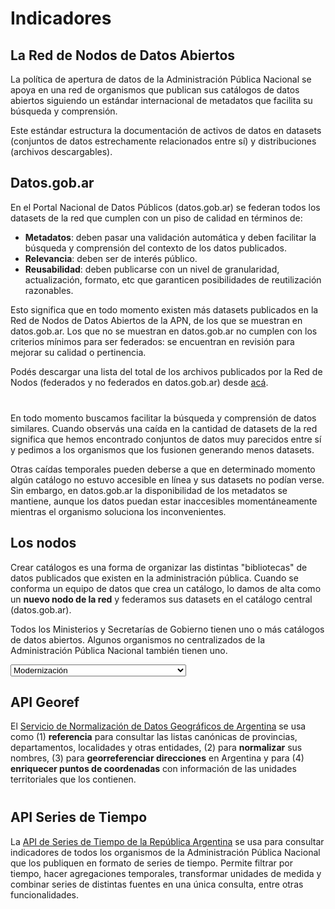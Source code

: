<link rel="stylesheet" href="https://stackpath.bootstrapcdn.com/bootstrap/3.4.1/css/bootstrap.min.css" integrity="sha384-HSMxcRTRxnN+Bdg0JdbxYKrThecOKuH5zCYotlSAcp1+c8xmyTe9GYg1l9a69psu" crossorigin="anonymous">
<link type="text/css" rel="stylesheet" href="https://cdnjs.cloudflare.com/ajax/libs/font-awesome/5.8.2/css/all.min.css" media="all" />
<link rel="stylesheet" href="https://cdn.jsdelivr.net/gh/datosgobar/series-tiempo-ar-explorer@ts_components_2.7.0/dist/css/components.css" type="text/css">
<script src="https://cdnjs.cloudflare.com/ajax/libs/jquery/2.2.4/jquery.min.js"></script>
<script src="https://stackpath.bootstrapcdn.com/bootstrap/3.4.1/js/bootstrap.min.js" integrity="sha384-aJ21OjlMXNL5UyIl/XNwTMqvzeRMZH2w8c5cRVpzpU8Y5bApTppSuUkhZXN0VxHd" crossorigin="anonymous"></script>
<script type='text/javascript' src='https://cdn.jsdelivr.net/gh/datosgobar/series-tiempo-ar-explorer@ts_components_2.7.0/dist/js/components.js'></script>

<style>
.empty {
    font-style: normal;
}
.full-width {
    width: 100%;
}
</style>

# Indicadores

## La Red de Nodos de Datos Abiertos

La política de apertura de datos de la Administración Pública Nacional se apoya en una red de organismos que publican sus catálogos de datos abiertos siguiendo un estándar internacional de metadatos que facilita su búsqueda y comprensión.

Este estándar estructura la documentación de activos de datos en datasets (conjuntos de datos estrechamente relacionados entre sí) y distribuciones (archivos descargables).

<div class="row panels-row">
    <div id="catalogos-red-card" class="col-xs-12 col-sm-4 col-md-4 card-wrapper"></div>
    <div id="datasets-red-card2" class="col-xs-12 col-sm-4 col-md-4 card-wrapper"></div>
    <div id="distribuciones-red-card" class="col-xs-12 col-sm-4 col-md-4 card-wrapper"></div>
</div>


## Datos.gob.ar

En el Portal Nacional de Datos Públicos (datos.gob.ar) se federan todos los datasets de la red que cumplen con un piso de calidad en términos de:

* **Metadatos**: deben pasar una validación automática y deben facilitar la búsqueda y comprensión del contexto de los datos publicados.
* **Relevancia**: deben ser de interés público.
* **Reusabilidad**: deben publicarse con un nivel de granularidad, actualización, formato, etc que garanticen posibilidades de reutilización razonables.

Esto significa que en todo momento existen más datasets publicados en la Red de Nodos de Datos Abiertos de la APN, de los que se muestran en datos.gob.ar. Los que no se muestran en datos.gob.ar no cumplen con los criterios mínimos para ser federados: se encuentran en revisión para mejorar su calidad o pertinencia.

Podés descargar una lista del total de los archivos publicados por la Red de Nodos (federados y no federados en datos.gob.ar) desde [acá](https://infra.datos.gob.ar/catalog/modernizacion/dataset/8/distribution/8.3/download/distribuciones.csv).

<div class="row panels-row">
    <div class="col-xs-12 col-sm-12 col-md-6 center-block">
        <div class="row panels-row">
            <div id="datasets-red-card" class="col-xs-12 col-sm-6 col-md-6 card-wrapper"></div>
            <div id="datasets-validos-red-card" class="col-xs-12 col-sm-6 col-md-6 card-wrapper"></div>
        </div>
    </div>
    <div class="col-xs-12 col-sm-12 col-md-6 center-block">
        <div class="row panels-row">
            <div id="datasets-federados-card" class="col-xs-12 col-sm-6 col-md-6 card-wrapper"></div>
            <div id="datasets-federados-pct-card" class="col-xs-12 col-sm-6 col-md-6 card-wrapper"></div>
        </div>
    </div>
</div>
<div class="row panels-row">
    <div id="datasets-federados-graphic" style="margin-bottom: 40px; width: 100%;" class="col-xs-12 col-sm-12 col-md-6 center-block"></div>
</div>

En todo momento buscamos facilitar la búsqueda y comprensión de datos similares. Cuando observás una caída en la cantidad de datasets de la red significa que hemos encontrado conjuntos de datos muy parecidos entre sí y pedimos a los organismos que los fusionen generando menos datasets.

Otras caídas temporales pueden deberse a que en determinado momento algún catálogo no estuvo accesible en línea y sus datasets no podían verse. Sin embargo, en datos.gob.ar la disponibilidad de los metadatos se mantiene, aunque los datos puedan estar inaccesibles momentáneamente mientras el organismo soluciona los inconvenientes.

## Los nodos

Crear catálogos es una forma de organizar las distintas "bibliotecas" de datos publicados que existen en la administración pública. Cuando se conforma un equipo de datos que crea un catálogo, lo damos de alta como un **nuevo nodo de la red** y federamos sus datasets en el catálogo central (datos.gob.ar).

Todos los Ministerios y Secretarías de Gobierno tienen uno o más catálogos de datos abiertos. Algunos organismos no centralizados de la Administración Pública Nacional también tienen uno.

<!-- COMIENZO DEL SELECTOR DE CATALOGOS -->
<div class="row">
    <div class="col-xs-12 col-sm-4 col-md-4 center-block">
        <select name="catalog-selector" id="catalog-selector-id" class="form-control">
            <option value="aaip">Acceso a la Información Pública</option>
            <option value="acumar">Acumar</option>
            <option value="agroindustria">Agricultura, Ganadería y Pesca</option>
            <option value="ambiente">Ambiente</option>
            <option value="arsat">Arsat</option>
            <option value="cultura">Cultura</option>
            <option value="defensa">Defensa</option>
            <option value="desarrollo-social">Desarrollo Social</option>
            <option value="educacion">Educación</option>
            <option value="enacom">Enacom</option>
            <option value="enargas">Enargas</option>
            <option value="energia">Energía</option>
            <option value="exterior">Exterior</option>
            <option value="ign">IGN</option>
            <option value="interior">Interior</option>
            <option value="jgm">Jefatura de Gabinete de Ministros</option>
            <option value="justicia">Justicia</option>
            <option value="mincyt">Ciencia y Tecnología</option>
            <option value="modernizacion" selected>Modernización</option>
            <option value="pami">PAMI</option>
            <option value="produccion">Producción</option>
            <option value="salud">Salud</option>
            <option value="seguridad">Seguridad</option>
            <option value="siep">Sec. de Transformación Productiva</option>
            <option value="smn">Servicio Meteorológico Nacional</option>
            <option value="spt">Sec. de Planificación del Transporte</option>
            <option value="spu">Sec. de Políticas Universitarias</option>
            <option value="sspm">Subsec. de Programación Macroeconómica</option>
            <option value="sspmi">Subsec. de Programación Microeconómica</option>
            <option value="sspre">Subsec. de Presupuesto</option>
            <option value="transporte">Transporte</option>
            <option value="turismo">Turismo</option>
        </select>
    </div>
</div>
<!-- FIN DEL SELECTOR DE CATALOGOS -->
<div id="catalogs_indicators_panels">
    <!-- COMIENZO DE LOS PANELES DE CATALOGOS-INDICADORES -->
    <div class="row ts-components-row panels-row catalog-indicator-panel" id='ddaa_modernizacion_panel'>
        <div class="col">
        <div class="container">
            <div class="row panels-row">
                <div class="col-xs-12 col-sm-12 col-md-6 center-block">
                    <div class="row panels-row">
                        <div class="col-xs-12 col-sm-6 col-md-6 card-wrapper" id="ddaa_modernizacion_002_card"></div>
                        <div class="col-xs-12 col-sm-6 col-md-6 card-wrapper" id="ddaa_modernizacion_009_card"></div>
                    </div>
                </div>
                <div class="col-xs-12 col-sm-12 col-md-6 center-block">
                    <div class="row panels-row">
                        <div class="col-xs-12 col-sm-6 col-md-6 card-wrapper" id="ddaa_modernizacion_008_card"></div>
                        <div class="col-xs-12 col-sm-6 col-md-6 card-wrapper" id="ddaa_modernizacion_005_card"></div>
                    </div>
                </div>
            </div>
            <div class="row row-panels">
                <div class="col-xs-12 col-sm-12 col-md-12">
                    <div style="width: 100%;" id="ddaa_modernizacion_002_009_graphic"></div>
                </div>
                <!--
                <div class="col-xs-12 col-sm-6 col-md-6">
                    <div style="width: 100%; height: 420px;" id="ddaa_modernizacion_008_005_graphic"></div>
                </div>
                -->
            </div>
        </div>
        </div>
    </div>
    <!-- los nuevos paneles de indicadores de nodos se agregan dinámicamente -->
    <!-- FIN DE LOS PANELES DE CATALOGOS-INDICADORES -->
</div>

## API Georef

El [Servicio de Normalización de Datos Geográficos de Argentina](http://apis.datos.gob.ar/georef) se usa como (1) **referencia** para consultar las listas canónicas de provincias, departamentos, localidades y otras entidades, (2) para **normalizar** sus nombres, (3) para **georreferenciar direcciones** en Argentina y para (4) **enriquecer puntos de coordenadas** con información de las unidades territoriales que los contienen.

<div class="row panels-row">
    <div class="col-xs-12 col-sm-12 col-md-6 center-block">
        <div class="row panels-row">
            <div id="georef-consultas-historicas" class="col-xs-12 col-sm-6 col-md-6 card-wrapper"></div>
            <div id="georef-consultas-diarias-promedio" class="col-xs-12 col-sm-6 col-md-6 card-wrapper"></div>
        </div>
    </div>
    <div class="col-xs-12 col-sm-12 col-md-6 center-block">
        <div class="row panels-row">
            <div id="georef-consultas-diarias-ayer" class="col-xs-12 col-sm-6 col-md-6 card-wrapper"></div>
            <div id="georef-usuarios-unicos" class="col-xs-12 col-sm-6 col-md-6 card-wrapper"></div>
        </div>
    </div>
</div>
<div class="row panels-row">
    <div style="width: 100%; margin-bottom: 40px;" id="georef-graphic" class="col-xs-12 col-sm-12 col-md-6 center-block"></div>
</div>

## API Series de Tiempo

La [API de Series de Tiempo de la República Argentina](http://apis.datos.gob.ar/series) se usa para consultar indicadores de todos los organismos de la Administración Pública Nacional que los publiquen en formato de series de tiempo. Permite filtrar por tiempo, hacer agregaciones temporales, transformar unidades de medida y combinar series de distintas fuentes en una única consulta, entre otras funcionalidades.

<div style="width: 100%" class="row panels-row">
    <div class="col-xs-12 col-sm-12 col-md-6 center-block">
        <div class="row panels-row">
            <div id="series-consultas-historicas" class="col-xs-12 col-sm-6 col-md-6 card-wrapper"></div>
            <div id="series-consultas-diarias-promedio" class="col-xs-12 col-sm-6 col-md-6 card-wrapper"></div>
        </div>
    </div>
    <div class="col-xs-12 col-sm-12 col-md-6 center-block">
        <div class="row panels-row">
            <div id="series-consultas-diarias-ayer" class="col-xs-12 col-sm-6 col-md-6 card-wrapper"></div>
            <div id="series-usuarios-unicos" class="col-xs-12 col-sm-6 col-md-6 card-wrapper"></div>
        </div>
    </div>
</div>
<div class="row panels-row">
    <div id="series-graphic" style="margin-bottom: 40px; width: 100%;" class="col-xs-12 col-sm-12 col-md-6 center-block"></div>
</div>

<script>
    window.onload = function() {
        // COLORES SUGERIDOS "#0072BB","#2E7D33","#C62828","#F9A822","#6A1B99", "#EC407A","#C2185B","#6A1B99","#039BE5","#6EA100"

        var INDICS_PARAMS = {
            "001": {
                "color": {"card": 3},
                "title": "Catálogos",
                "decimals": 0
            },
            "002": {
                "color": {"card": 0},
                "title": "Datasets",
                "decimals": 0
            },
            "009": {
                "color": {"card": 4},
                "title": "Distribuciones",
                "decimals": 0
            },
            "008": {
                "color": {"card": 1},
                "title": "Datasets metadatos válidos (%)",
                "decimals": 1
            },
            "005": {
                "color": {"card": 5},
                "title": "Datasets federados en datos.gob.ar (%)",
                "decimals": 1
            },
        }

        // SECCION: "La Red de Nodos de Datos Abiertos"
        TSComponents.Card.render('catalogos-red-card', {
            serieId: 'ddaa_apn_001',
            title: "Catálogos",
            color: INDICS_PARAMS["001"]["color"]["card"]
        })

        TSComponents.Card.render('datasets-red-card2', {
            serieId: 'ddaa_apn_002',
            title: "Datasets",
            color: INDICS_PARAMS["002"]["color"]["card"]
        })

        TSComponents.Card.render('distribuciones-red-card', {
            serieId: 'ddaa_apn_009',
            title: "Distribuciones",
            color: INDICS_PARAMS["009"]["color"]["card"]
        })
        
        // SECCION: "Datos.gob.ar"
        TSComponents.Card.render('datasets-red-card', {
            serieId: "ddaa_apn_002",
            color: '#0072BB',
            hasChart: 'none',
            title: "Datasets en toda la red",
            links: "none",
            units: "",
            source: "",
            hasFrame: false
        })

        TSComponents.Card.render('datasets-validos-red-card', {
            serieId: "ddaa_apn_006",
            color: '#2E7D33',
            hasChart: 'none',
            title: "Datasets metadatos válidos en toda la red",
            links: "none",
            units: "",
            source: "",
            hasFrame: false
        })

        TSComponents.Card.render('datasets-federados-card', {
            serieId: "ddaa_datosgobar_002",
            color: '#C62828',
            hasChart: 'none',
            title: "Datasets federados en datos.gob.ar",
            links: "none",
            units: "",
            source: "",
            hasFrame: false
        })

        TSComponents.Card.render('datasets-federados-pct-card', {
            serieId: 'ddaa_apn_005',
            color: '#EC407A',
            hasChart: 'none',
            title: "Datasets federados en datos.gob.ar (%)",
            links: "none",
            units: "",
            source: "",
            hasFrame: false,
            decimals: 1
        })

        TSComponents.Graphic.render('datasets-federados-graphic', {
            graphicUrl: 'https://apis.datos.gob.ar/series/api/series/?ids=ddaa_apn_002,ddaa_apn_006,ddaa_datosgobar_002',
            chartTypes: {
                "ddaa_apn_002": "area",
                "ddaa_apn_006": "area",
                "ddaa_datosgobar_002": "area"
            },
            decimalRightAxis: 0,
            decimalLeftAxis: 0
        })

        // SECCION: INDICADORES DE CATÁLOGOS
        // crea funciones para los indicadores de catálogos
        function catalogIndicatorGraphic(catalogId, indicatorNumber1, indicatorNumber2, title) {
            var serieRootId = "ddaa_" + catalogId
            var serieId1 = serieRootId + "_" + indicatorNumber1
            var serieId2 = serieRootId + "_" + indicatorNumber2
            var graphicTargetDiv = serieRootId + "_" + indicatorNumber1 + "_" + indicatorNumber2 + '_graphic'

            var chartTypes = {}
            chartTypes[serieId1] = "line"
            chartTypes[serieId2] = "line"

            var seriesAxis = {}
            seriesAxis[serieId1] = "left"
            seriesAxis[serieId2] = "right"

            var decimalTooltips = {}
            decimalTooltips[serieId1] = INDICS_PARAMS[indicatorNumber1]["decimals"]
            decimalTooltips[serieId2] = INDICS_PARAMS[indicatorNumber2]["decimals"]

            TSComponents.Graphic.render(graphicTargetDiv, {
                graphicUrl: "https://apis.datos.gob.ar/series/api/series?ids=" + serieId1 + "," + serieId2,
                colors: [
                    INDICS_PARAMS[indicatorNumber1]["color"]["card"],
                    INDICS_PARAMS[indicatorNumber2]["color"]["card"],
                ],
                chartTypes: chartTypes,
                title: title,
                seriesAxis: seriesAxis,
                decimalTooltips: decimalTooltips,
                decimalRightAxis: 0,
                decimalLeftAxis: 0,
                datePickerEnabled: true,
                zoom: true,
                navigator: true,
            });
        }

        function catalogIndicatorCard(catalogId, indicatorNumber) {
            var serieId = "ddaa_" + catalogId + "_" + indicatorNumber
            var cardTargetDiv = serieId + '_card'

            TSComponents.Card.render(cardTargetDiv, {
                serieId: serieId,
                color: INDICS_PARAMS[indicatorNumber]["color"]["card"],
                decimals: INDICS_PARAMS[indicatorNumber]["decimals"],
                title: INDICS_PARAMS[indicatorNumber]["title"],
                hasChart: "none",
                links: "none",
                source: "",
                units: "",
            });
        }

        function catalogIndicatorPanelHtml(catalogId) {
            var catalogIndicatorPanelId = "#ddaa_" + catalogId + "_panel"

            if ($(catalogIndicatorPanelId).length) {
                // it exists
            } else {
                var panelTemplate = $("#ddaa_modernizacion_panel").prop('outerHTML')
                var newPanelHtml = panelTemplate.replace(/modernizacion/g, catalogId)
                $("#catalogs_indicators_panels").append($(newPanelHtml))
            }
        }

        function catalogIndicatorPanel(catalogId) {
            catalogIndicatorPanelHtml(catalogId)
            catalogIndicatorCard(catalogId, "002")
            catalogIndicatorCard(catalogId, "009")
            catalogIndicatorCard(catalogId, "008")
            catalogIndicatorCard(catalogId, "005")
            catalogIndicatorGraphic(catalogId, "002", "009", "Cantidad de datasets y distribuciones")
            // catalogIndicatorGraphic(catalogId, "008", "005")
        }
        // crea el selector de catálogos
        $("#catalog-selector-id").on("change", function() {
            var selector = $(this);
            var catalogId = selector.val()

            // hide all
            $(".catalog-indicator-panel").each(function() {
                $(this).hide();
            });

            // crea paneles de la provincia si todavía no existen
            catalogIndicatorPanel(catalogId)

            // show selected
            $("#ddaa_" + catalogId + "_panel").show();
        });

        // crea el primer panel de indicadores de género por provincia
        catalogIndicatorPanel("modernizacion")

    }

        // API georef
        TSComponents.Card.render('georef-consultas-historicas', {
            serieId: 'apis_georef_005',
            color: "#0072BB",
            source: "",
            units: "",
            links: "none",
            title: "Consultas históricas"
        })

        TSComponents.Card.render('georef-consultas-diarias-promedio', {
            serieId: 'apis_georef_001',
            color: "#2E7D33",
            source: "",
            units: "",
            links: "none",
            title: "Consultas diarias (promedio mes)",
            collapse: "month"
        })

        TSComponents.Card.render('georef-consultas-diarias-ayer', {
            serieId: 'apis_georef_001',
            color: "#C62828",
            source: "",
            units: "",
            links: "none",
            title: "Consultas diarias (último día)"
        })

        TSComponents.Card.render('georef-usuarios-unicos', {
            serieId: 'apis_georef_004',
            color: "#F9A822",
            source: "",
            units: "",
            links: "none",
            title: "Usuarios únicos diarios (prom. mes)",
            collapse: "month"
        })

        TSComponents.Graphic.render('georef-graphic', {
            graphicUrl: 'https://apis.datos.gob.ar/series/api/series/?ids=apis_georef_001,apis_georef_002,apis_georef_003',
            title: "Consultas diarias realizadas",
            decimalRightAxis: 0,
            decimalLeftAxis: 0
        })

        // API series
        TSComponents.Card.render('series-consultas-historicas', {
            serieId: 'apis_series_005',
            color: "#0072BB",
            source: "",
            units: "",
            links: "none",
            title: "Consultas históricas"
        })

        TSComponents.Card.render('series-consultas-diarias-promedio', {
            serieId: 'apis_series_001',
            color: "#2E7D33",
            source: "",
            units: "",
            links: "none",
            title: "Consultas diarias (promedio mes)",
            collapse: "month"
        })

        TSComponents.Card.render('series-consultas-diarias-ayer', {
            serieId: 'apis_series_001',
            color: "#C62828",
            source: "",
            units: "",
            links: "none",
            title: "Consultas diarias (último día)"
        })

        TSComponents.Card.render('series-usuarios-unicos', {
            serieId: 'apis_series_004',
            color: "#F9A822",
            source: "",
            units: "",
            links: "none",
            title: "Usuarios únicos diarios (prom. mes)",
            collapse: "month"
        })

        TSComponents.Graphic.render('series-graphic', {
            graphicUrl: 'https://apis.datos.gob.ar/series/api/series/?ids=apis_series_001,apis_series_002,apis_series_003',
            title: "Consultas diarias realizadas",
            decimalRightAxis: 0,
            decimalLeftAxis: 0
        })
</script>
